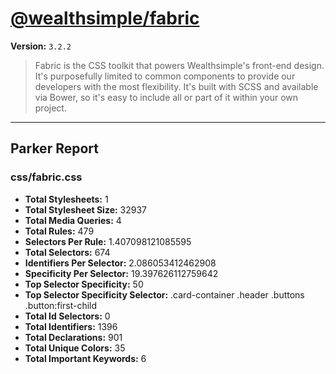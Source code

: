 # [@wealthsimple/fabric]( http://fabric.wealthsimple.com )

**Version:** `3.2.2`

> Fabric is the CSS toolkit that powers Wealthsimple's front-end design. It's purposefully limited to common components to provide our developers with the most flexibility. It's built with SCSS and available via Bower, so it's easy to include all or part of it within your own project.

* * *

## Parker Report

### css/fabric.css

- **Total Stylesheets:** 1
- **Total Stylesheet Size:** 32937
- **Total Media Queries:** 4
- **Total Rules:** 479
- **Selectors Per Rule:** 1.407098121085595
- **Total Selectors:** 674
- **Identifiers Per Selector:** 2.086053412462908
- **Specificity Per Selector:** 19.397626112759642
- **Top Selector Specificity:** 50
- **Top Selector Specificity Selector:** .card-container .header .buttons .button:first-child
- **Total Id Selectors:** 0
- **Total Identifiers:** 1396
- **Total Declarations:** 901
- **Total Unique Colors:** 35
- **Total Important Keywords:** 6
